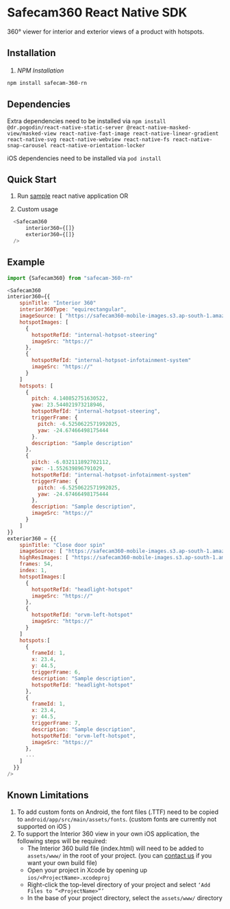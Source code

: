 # Safecam360 React Native SDK
360° viewer for interior and exterior views of a product with hotspots. 

## Installation
1.  <h6 style="margin-bottom:1em;">NPM Installation</h6>


```bash
npm install safecam-360-rn
```

## Dependencies

Extra dependencies need to be installed via ```npm install @dr.pogodin/react-native-static-server @react-native-masked-view/masked-view react-native-fast-image react-native-linear-gradient react-native-svg react-native-webview react-native-fs react-native-snap-carousel react-native-orientation-locker```

iOS dependencies need to be installed via ```pod install```


## Quick Start

1. Run [sample](https://github.com/s20ai/safecam-360-rn-example) react native application OR

2. Custom usage
```js
  <Safecam360
      interior360={[]}
      exterior360={[]}
  />
```

## Example

```js
import {Safecam360} from "safecam-360-rn"

<Safecam360
interior360={{
    spinTitle: "Interior 360"
    interior360Type: "equirectangular",
    imageSource: [ "https://safecam360-mobile-images.s3.ap-south-1.amazonaws.com/demo/interior360_demo.jpeg" ],
    hotspotImages: [
      {
        hotspotRefId: "internal-hotpsot-steering"
        imageSrc: "https://"
      },
      {
        hotspotRefId: "internal-hotpsot-infotainment-system"
        imageSrc: "https://"
      }
    ]
    hotspots: [
      {
        pitch: 4.140852751630522,
        yaw: 23.544021973218946,
        hotspotRefId: "internal-hotpsot-steering",
        triggerFrame: {
          pitch: -6.5250622571992025,
          yaw: -24.67466498175444
        }.
        description: "Sample description"
      },
      {
        pitch: -6.032111892702112,
        yaw: -1.552639896791029,
        hotspotRefId: "internal-hotpsot-infotainment-system"
        triggerFrame: {
          pitch: -6.5250622571992025,
          yaw: -24.67466498175444
        },
        description: "Sample description",
        imageSrc: "https://"
      }
    ]
}}
exterior360 = {{
    spinTitle: "Close door spin"
    imageSource: [ "https://safecam360-mobile-images.s3.ap-south-1.amazonaws.com/demo/spin/hd/img_01.jpg", ... ],
    highResImages: [ "https://safecam360-mobile-images.s3.ap-south-1.amazonaws.com/demo/spin/high_res/img_01.jpg", ... ],
    frames: 54,
    index: 1,
    hotspotImages:[
      {
        hotspotRefId: "headlight-hotspot"
        imageSrc: "https://"
      },
      {
        hotspotRefId: "orvm-left-hotspot"
        imageSrc: "https://"
      }
    ]
    hotspots:[
      {
        frameId: 1,
        x: 23.4,
        y: 44.5,
        triggerFrame: 6,
        description: "Sample description",
        hotspotRefId: "headlight-hotspot"
      },
      {
        frameId: 1,
        x: 23.4,
        y: 44.5,
        triggerFrame: 7,
        description: "Sample description",
        hotspotRefId: "orvm-left-hotspot",
        imageSrc: "https://"
      },
      ...
    ]
  }}
/>
```

## Known Limitations

1. To add custom fonts on Android, the font files (.TTF) need to be copied to ```android/app/src/main/assets/fonts```. (custom fonts are currently not supported on iOS )
2. To support the Interior 360 view in your own iOS application, the following steps will be required: 
    - The Interior 360 build file (index.html) will need to be added to ```assets/www/``` in the root of your project. (you can [contact us](mailto:infinity@s20.ai) if you want your own build file)
    - Open your project in Xcode by opening up ```ios/<ProjectName>.xcodeproj```
    - Right-click the top-level directory of your project and select ```‘Add Files to “<ProjectName>”’```
    - In the base of your project directory, select the ```assets/www/``` directory

